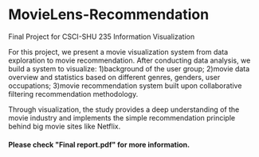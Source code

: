 # MovieLens-Recommendation
Final Project for CSCI-SHU 235 Information Visualization

For this project, we present a movie visualization system from data exploration to movie recommendation. After conducting data analysis, we build a system to visualize: 
1)background of the user group; 
2)movie data overview and statistics based on different genres, genders, user occupations;
3)movie recommendation system built upon collaborative filtering recommendation methodology. 

Through visualization, the study provides a deep understanding of the movie industry and implements the simple recommendation principle behind big movie sites like Netflix.

#### Please check "Final report.pdf" for more information.
